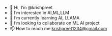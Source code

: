 - 👋 Hi, I’m @krishpreet
- 👀 I’m interested in AI,ML,LLM 
- 🌱 I’m currently learning AI, LLAMA
- 💞️ I’m looking to collaborate on ML AI project
- 📫 How to reach me krishpreet1234@gmail.com

<!---
krishpreet/krishpreet is a ✨ special ✨ repository because its `README.md` (this file) appears on your GitHub profile.
You can click the Preview link to take a look at your changes.
--->
